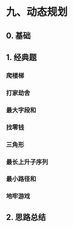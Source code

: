 # 九、动态规划
## 0. 基础

## 1. 经典题
### 爬楼梯

### 打家劫舍

### 最大字段和

### 找零钱

### 三角形

### 最长上升子序列

### 最小路径和

### 地牢游戏

## 2. 思路总结